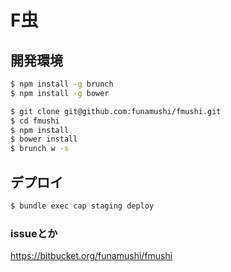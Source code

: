 F虫
=========

## 開発環境

```bash
$ npm install -g brunch
$ npm install -g bower
```

```bash
$ git clone git@github.com:funamushi/fmushi.git
$ cd fmushi
$ npm install
$ bower install
$ brunch w -s
```

## デプロイ

```bash
$ bundle exec cap staging deploy
```

### issueとか
https://bitbucket.org/funamushi/fmushi
